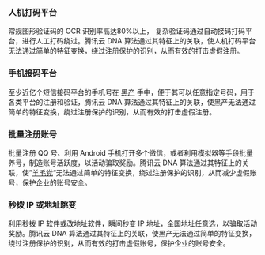 ### 人机打码平台 
常规图形验证码的 OCR 识别率高达80%以上， 复杂验证码通过自动接码打码平台，进行人工打码绕过。腾讯云 DNA 算法通过其特征上的关联，使人机打码平台无法通过简单的特征变换，绕过注册保护的识别，从而有效的打击虚假注册。
### 手机接码平台
至少近亿个短信接码平台的手机号在 [黑产](https://cloud.tencent.com/document/product/1190/42804) 手中，便于其可以任意指定号码，用于各类平台的注册和验证，腾讯云 DNA 算法通过其特征上的关联，使黑产无法通过简单的特征变换，绕过注册保护的识别，从而有效的打击虚假注册。
### 批量注册账号 
批量注册 QQ 号、利用 Android 手机打开多个微信，或者利用模拟器等手段批量养号，制造账号活跃度，以活动骗取奖励。腾讯云 DNA 算法通过其特征上的关联，使”[羊毛党](https://cloud.tencent.com/document/product/1190/42804)“无法通过简单的特征变换，绕过注册保护的识别，从而减少虚假账号，保护企业的账号安全。
### 秒拨 IP 或地址跳变
利用秒拨 IP 软件或改地址软件，瞬间秒变 IP 地址，全国地址任意选，以骗取活动奖励。腾讯云 DNA 算法通过其特征上的关联，使黑产无法通过简单的特征变换，绕过注册保护的识别，从而有效的打击虚假账号，保护企业的账号安全。
